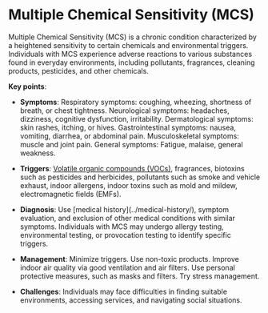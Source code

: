 [//]: # (source: ?)
[//]: # (abbr: MCS)
[//]: # (tags: conditions)

# Multiple Chemical Sensitivity (MCS)

Multiple Chemical Sensitivity (MCS) is a chronic condition characterized by a heightened sensitivity to certain chemicals and environmental triggers. Individuals with MCS experience adverse reactions to various substances found in everyday environments, including pollutants, fragrances, cleaning products, pesticides, and other chemicals.

**Key points**:

* **Symptoms**: Respiratory symptoms: coughing, wheezing, shortness of breath, or chest tightness. Neurological symptoms: headaches, dizziness, cognitive dysfunction, irritability. Dermatological symptoms: skin rashes, itching, or hives. Gastrointestinal symptoms: nausea, vomiting, diarrhea, or abdominal pain. Musculoskeletal symptoms: muscle and joint pain. General symptoms: Fatigue, malaise, general weakness.

* **Triggers**: [Volatile organic compounds (VOCs)](../volatile-organic-compounds/), fragrances, biotoxins such as pesticides and herbicides, pollutants such as smoke and vehicle exhaust, indoor allergens, indoor toxins such as mold and mildew, electromagnetic fields (EMFs).

* **Diagnosis**: Use [medical history](../medical-history/\), symptom evaluation, and exclusion of other medical conditions with similar symptoms. Individuals with MCS may undergo allergy testing, environmental testing, or provocation testing to identify specific triggers.

* **Management**: Minimize triggers. Use non-toxic products. Improve indoor air quality via good ventilation and air filters. Use personal protective measures, such as masks and filters. Try stress management.

* **Challenges**: Individuals may face difficulties in finding suitable environments, accessing services, and navigating social situations.
